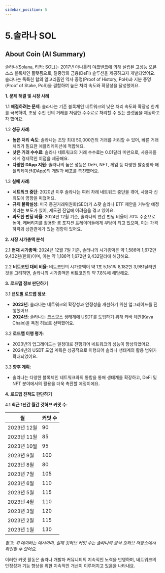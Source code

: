 ```yaml
---
sidebar_position: 5
---
```


# 5.솔라나 SOL  

## About Coin (AI Summary)     

솔라나(Solana, 티커: SOL)는 2017년 아나톨리 야코벤코에 의해 설립된 고성능 오픈 소스 블록체인 플랫폼으로, 탈중앙화 금융(DeFi) 솔루션을 제공하고자 개발되었어요. 솔라나는 독특한 합의 알고리즘인 역사 증명(Proof of History, PoH)과 지분 증명(Proof of Stake, PoS)을 결합하여 높은 처리 속도와 확장성을 달성했어요. 

**1. 문제 해결 및 시장 사례**

1.1 **해결하려는 문제**: 솔라나는 기존 블록체인 네트워크의 낮은 처리 속도와 확장성 한계를 극복하여, 초당 수천 건의 거래를 저렴한 수수료로 처리할 수 있는 플랫폼을 제공하고자 했어요.

1.2 **성공 사례**:
- **높은 처리 속도**: 솔라나는 초당 최대 50,000건의 거래를 처리할 수 있어, 빠른 거래 처리가 필요한 애플리케이션에 적합해요.
- **낮은 거래 수수료**: 솔라나 네트워크의 거래 수수료는 0.01달러 미만으로, 사용자들에게 경제적인 이점을 제공해요.
- **다양한 DApp 지원**: 솔라나의 높은 성능은 DeFi, NFT, 게임 등 다양한 탈중앙화 애플리케이션(DApp)의 개발과 배포를 촉진했어요.

1.3 **실패 사례**:
- **네트워크 중단**: 2020년 이후 솔라나는 여러 차례 네트워크 중단을 겪어, 사용자 신뢰도에 영향을 미쳤어요.
- **규제 불확실성**: 미국 증권거래위원회(SEC)가 스팟 솔라나 ETF 제안을 거부할 예정이라는 보도가 있어, 제도권 진입에 어려움을 겪고 있어요. 
- **과도한 펀딩 비율**: 2024년 12월 기준, 솔라나의 연간 펀딩 비율이 70% 수준으로 높아, 레버리지를 활용한 롱 포지션 트레이더들에게 부담이 되고 있으며, 이는 가격 하락과 상관관계가 있는 경향이 있어요. 

**2. 시장 시가총액 분석**

2.1 **현재 시가총액**: 2024년 12월 7일 기준, 솔라나의 시가총액은 약 1,586억 1,672만 9,432원(한화)이며, 이는 약 1,186억 1,672만 9,432달러에 해당해요. 

2.2 **비트코인 대비 비율**: 비트코인의 시가총액이 약 1조 5,151억 8,182만 3,981달러인 것을 고려하면, 솔라나의 시가총액은 비트코인의 약 7.8%에 해당해요.

**3. 로드맵 정보 판단하기**

3.1 **년도별 로드맵 정보**:
- **2023년**: 솔라나는 네트워크의 확장성과 안정성을 개선하기 위한 업그레이드를 진행했어요.
- **2024년**: 솔라나는 코스모스 생태계에 USDT를 도입하기 위해 카바 체인(Kava Chain)을 독점 허브로 선택했어요. 

3.2 **로드맵 이행 평가**:
- 2023년의 업그레이드는 일정대로 진행되어 네트워크의 성능이 향상되었어요.
- 2024년의 USDT 도입 계획은 성공적으로 이행되어 솔라나 생태계의 활용 범위가 확대되었어요.

3.3 **향후 계획**:
- 솔라나는 다양한 블록체인 네트워크와의 통합을 통해 생태계를 확장하고, DeFi 및 NFT 분야에서의 활용을 더욱 촉진할 예정이에요.

**4. 로드맵 진척도 판단하기**

4.1 **최근 1년간 월간 깃허브 커밋 수**:

| 월          | 커밋 수 |
|-------------|---------|
| 2023년 12월 | 90      |
| 2023년 11월 | 85      |
| 2023년 10월 | 95      |
| 2023년 9월  | 100     |
| 2023년 8월  | 80      |
| 2023년 7월  | 105     |
| 2023년 6월  | 110     |
| 2023년 5월  | 115     |
| 2023년 4월  | 110     |
| 2023년 3월  | 120     |
| 2023년 2월  | 115     |
| 2023년 1월  | 130     |

*참고: 위 데이터는 예시이며, 실제 깃허브 커밋 수는 솔라나의 공식 깃허브 저장소에서 확인할 수 있어요.*

이러한 커밋 활동은 솔라나 개발자 커뮤니티의 지속적인 노력을 반영하며, 네트워크의 안정성과 기능 향상을 위한 지속적인 개선이 이루어지고 있음을 나타내요. 